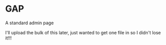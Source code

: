# GAP

A standard admin page

I'll upload the bulk of this later, just wanted to get one file in so I didn't lose it!!!
